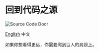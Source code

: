 # 回到代码之源

![Source Code Door](https://pic.imgdb.cn/item/62ca908af54cd3f93728083e.jpg)

[English](./README.md) 中文

如果你想看得更远，你需要爬到巨人的肩膀上。